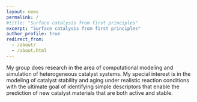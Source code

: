 ```yaml
---
layout: news
permalink: /
#title: "Surface catalysis from first principles"
excerpt: "Surface catalysis from first principles"
author_profile: true
redirect_from: 
  - /about/
  - /about.html
---
```


My group does research in the area of computational modeling and simulation of heterogeneous catalyst systems. My special interest is in the modeling of catalyst stability and aging under realistic reaction conditions with the ultimate goal of identifying simple descriptors that enable the prediction of new catalyst materials that are both active and stable. 




